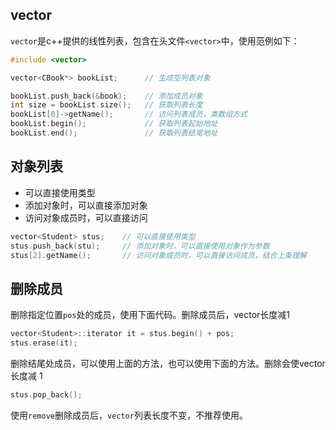 
## vector

`vector`是c++提供的线性列表，包含在头文件`<vector>`中，使用范例如下：  

```cpp
#include <vector>

vector<CBook*> bookList;      // 生成空列表对象

bookList.push_back(&book);    // 添加成员对象
int size = bookList.size();   // 获取列表长度
bookList[0]->getName();       // 访问列表成员，类数组方式
bookList.begin();             // 获取列表起始地址
bookList.end();               // 获取列表结尾地址
```

## 对象列表
- 可以直接使用类型
- 添加对象时，可以直接添加对象
- 访问对象成员时，可以直接访问
```cpp
vector<Student> stus;    // 可以直接使用类型
stus.push_back(stu);     // 添加对象时，可以直接使用对象作为参数
stus[2].getName();       // 访问对象成员时，可以直接访问成员，结合上条理解
```

## 删除成员
删除指定位置`pos`处的成员，使用下面代码。删除成员后，vector长度减1  
```cpp
vector<Student>::iterator it = stus.begin() + pos;
stus.erase(it);
```

删除结尾处成员，可以使用上面的方法，也可以使用下面的方法。删除会使vector长度减 1
```cpp
stus.pop_back();
```

使用`remove`删除成员后，`vector`列表长度不变，不推荐使用。  
